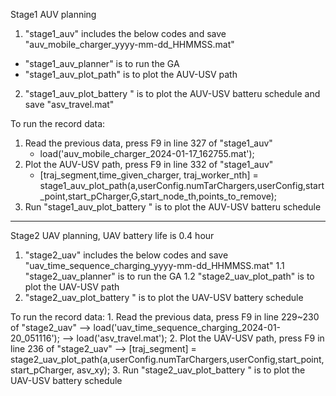 Stage1 AUV planning
1.  "stage1_auv"               includes the below codes and save "auv_mobile_charger_yyyy-mm-dd_HHMMSS.mat"
-   "stage1_auv_planner"       is to run the GA
-   "stage1_auv_plot_path"     is to plot the AUV-USV path
2.  "stage1_auv_plot_battery " is to plot the AUV-USV batteru schedule and save "asv_travel.mat"

To run the record data: 
1. Read the previous data, press F9 in line 327 of "stage1_auv" 
   - load('auv_mobile_charger_2024-01-17_162755.mat');
2. Plot the AUV-USV path, press F9 in line 332 of "stage1_auv" 
   - [traj_segment,time_given_charger, traj_worker_nth] = stage1_auv_plot_path(a,userConfig.numTarChargers,userConfig,start_point,start_pCharger,G,start_node_th,points_to_remove);
3. Run "stage1_auv_plot_battery " is to plot the AUV-USV batteru schedule 

----------------------------------------------------

Stage2 UAV planning, UAV battery life is 0.4 hour
1.  "stage2_uav"               includes the below codes and save "uav_time_sequence_charging_yyyy-mm-dd_HHMMSS.mat"
1.1 "stage2_uav_planner"       is to run the GA
1.2 "stage2_uav_plot_path"     is to plot the UAV-USV path 
2.  "stage2_uav_plot_battery " is to plot the UAV-USV battery schedule


To run the record data: 
    1. Read the previous data, press F9 in line 229~230 of "stage2_uav" 
       --> load('uav_time_sequence_charging_2024-01-20_051116');
       --> load('asv_travel.mat');
    2. Plot the UAV-USV path, press F9 in line 236 of "stage2_uav" 
       --> [traj_segment] = stage2_uav_plot_path(a,userConfig.numTarChargers,userConfig,start_point,start_pCharger, asv_xy);
    3. Run "stage2_uav_plot_battery " is to plot the UAV-USV battery schedule
